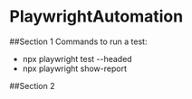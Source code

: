 # PlaywrightAutomation

##Section 1
Commands to run a test: 
- npx playwright test --headed
- npx playwright show-report

##Section 2